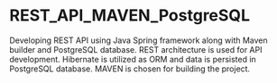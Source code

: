 # REST_API_MAVEN_PostgreSQL
Developing REST API using Java Spring framework along with Maven builder and PostgreSQL database. 
REST architecture is used for API development. Hibernate is utilized as ORM and data is persisted
in PostgreSQL database. MAVEN is chosen for building the project.